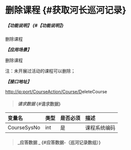 # 删除课程 {#获取河长巡河记录}

##### _【功能说明】_ {#【功能说明】}

删除课程

_**【应用场景】**_

删除课程

注：未开展过活动的课程可以删除；

_**【接口地址】**_

[http://ip:port/CourseAction/Course/D](http://ip:port/HMQuery/PatrolRiver/GetPatrolRivers)eleteCourse

> #### _请求数据_ {#请求数据}

| 变量名 | 类型 | 是否必须 | 描述 |
| :--- | :--- | :--- | :--- |
| CourseSysNo | int | 是 | 课程系统编码 |

> #### _应答数据 _ {#应答数据-（巡河记录数组）}



